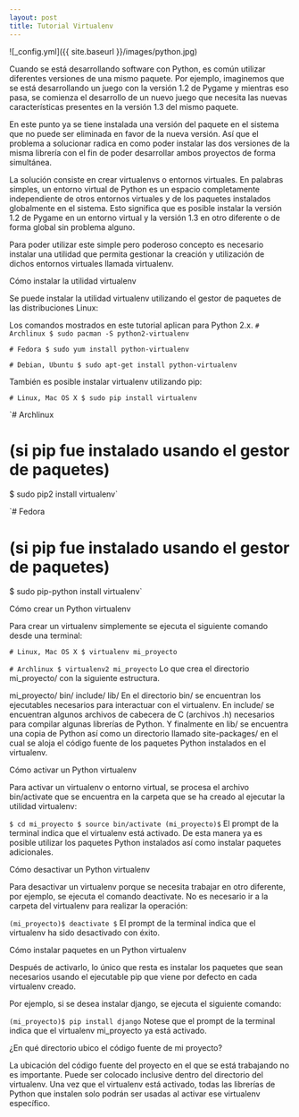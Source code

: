 ```yaml
---
layout: post
title: Tutorial Virtualenv
---
```

![_config.yml]({{ site.baseurl }}/images/python.jpg)

Cuando se está desarrollando software con Python, es común utilizar diferentes versiones de una mismo paquete. Por ejemplo, imaginemos que se está desarrollando un juego con la versión 1.2 de Pygame y mientras eso pasa, se comienza el desarrollo de un nuevo juego que necesita las nuevas características presentes en la versión 1.3 del mismo paquete.

En este punto ya se tiene instalada una versión del paquete en el sistema que no puede ser eliminada en favor de la nueva versión. Así que el problema a solucionar radica en como poder instalar las dos versiones de la misma librería con el fin de poder desarrollar ambos proyectos de forma simultánea.

La solución consiste en crear virtualenvs o entornos virtuales. En palabras simples, un entorno virtual de Python es un espacio completamente independiente de otros entornos virtuales y de los paquetes instalados globalmente en el sistema. Esto significa que es posible instalar la versión 1.2 de Pygame en un entorno virtual y la versión 1.3 en otro diferente o de forma global sin problema alguno.

Para poder utilizar este simple pero poderoso concepto es necesario instalar una utilidad que permita gestionar la creación y utilización de dichos entornos virtuales llamada virtualenv.

Cómo instalar la utilidad virtualenv

Se puede instalar la utilidad virtualenv utilizando el gestor de paquetes de las distribuciones Linux:

Los comandos mostrados en este tutorial aplican para Python 2.x.
`# Archlinux
$ sudo pacman -S python2-virtualenv`

`# Fedora
$ sudo yum install python-virtualenv`

`# Debian, Ubuntu
$ sudo apt-get install python-virtualenv`

También es posible instalar virtualenv utilizando pip:

`# Linux, Mac OS X
$ sudo pip install virtualenv`

`# Archlinux
# (si pip fue instalado usando el gestor de paquetes)
$ sudo pip2 install virtualenv`

`# Fedora
# (si pip fue instalado usando el gestor de paquetes)
$ sudo pip-python install virtualenv`

Cómo crear un Python virtualenv

Para crear un virtualenv simplemente se ejecuta el siguiente comando desde una terminal:

`# Linux, Mac OS X
$ virtualenv mi_proyecto`

`# Archlinux
$ virtualenv2 mi_proyecto`
Lo que crea el directorio mi_proyecto/ con la siguiente estructura.

mi_proyecto/
bin/
include/
lib/
En el directorio bin/ se encuentran los ejecutables necesarios para interactuar con el virtualenv. En include/ se encuentran algunos archivos de cabecera de C (archivos .h) necesarios para compilar algunas librerías de Python. Y finalmente en lib/ se encuentra una copia de Python así como un directorio llamado site-packages/ en el cual se aloja el código fuente de los paquetes Python instalados en el virtualenv.

Cómo activar un Python virtualenv

Para activar un virtualenv o entorno virtual, se procesa el archivo bin/activate que se encuentra en la carpeta que se ha creado al ejecutar la utilidad virtualenv:

`$ cd mi_proyecto
$ source bin/activate
(mi_proyecto)$`
El prompt de la terminal indica que el virtualenv está activado. De esta manera ya es posible utilizar los paquetes Python instalados así como instalar paquetes adicionales.

Cómo desactivar un Python virtualenv

Para desactivar un virtualenv porque se necesita trabajar en otro diferente, por ejemplo, se ejecuta el comando deactivate. No es necesario ir a la carpeta del virtualenv para realizar la operación:

`(mi_proyecto)$ deactivate
$`
El prompt de la terminal indica que el virtualenv ha sido desactivado con éxito.

Cómo instalar paquetes en un Python virtualenv

Después de activarlo, lo único que resta es instalar los paquetes que sean necesarios usando el ejecutable pip que viene por defecto en cada virtualenv creado.

Por ejemplo, si se desea instalar django, se ejecuta el siguiente comando:

`(mi_proyecto)$ pip install django`
Notese que el prompt de la terminal indica que el virtualenv mi_proyecto ya está activado.

¿En qué directorio ubico el código fuente de mi proyecto?

La ubicación del código fuente del proyecto en el que se está trabajando no es importante. Puede ser colocado inclusive dentro del directorio del virtualenv. Una vez que el virtualenv está activado, todas las librerías de Python que instalen solo podrán ser usadas al activar ese virtualenv específico.
